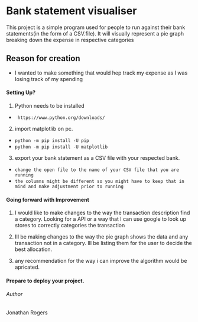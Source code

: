 # Bank statement visualiser

This project is a simple program used for people to run against their bank statements(in the form of a CSV.file). It will visually represent a pie graph breaking down the expense in respective categories

## Reason for creation

+ I wanted to make something that would hep track my expense as I was losing track of my spending


#### Setting Up?
1. Python needs to be installed
  + ` https://www.python.org/downloads/`

2. import matplotlib on pc.
  + `python -m pip install -U pip`
  + `python -m pip install -U matplotlib`

3.  export your bank statement as a CSV file with your respected bank.
  + `change the open file to the name of your CSV file that you are running`
  + `the columns might be different so you might have to keep that in mind and make adjustment prior to running`

#### Going forward with Improvement

1. I would like to make changes to the way the transaction description find a category. Looking for a API or a way that I can use google to look up stores to correctly categories the transaction

2. Ill be making changes to the way the pie graph shows the data and any transaction not in a category. Ill be listing them for the user to decide the best allocation.

3. any recommendation for the way i can improve the algorithm would be apricated.

#### Prepare to deploy your project.

###### Author
Jonathan Rogers
